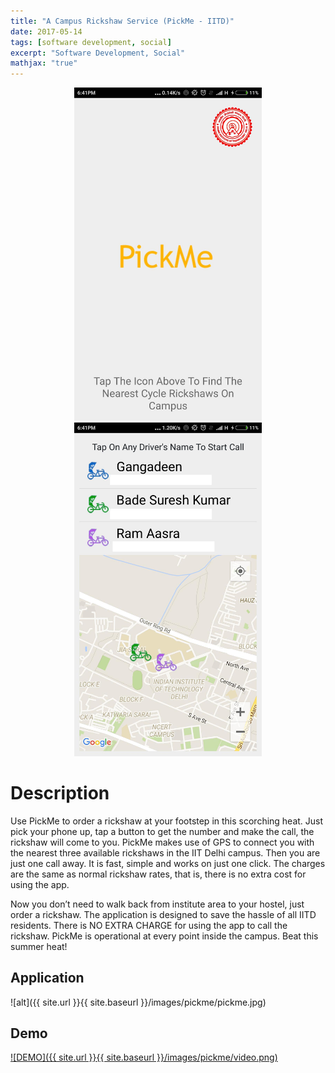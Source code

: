 ```yaml
---
title: "A Campus Rickshaw Service (PickMe - IITD)"
date: 2017-05-14
tags: [software development, social]
excerpt: "Software Development, Social"
mathjax: "true"
---
```


<div style="text-align: center;">
  <img src="/images/pickme/0.jpg" style="width: 300px">
  <img src="/images/pickme/1.jpg" style="width: 300px">
</div>

# Description
Use PickMe to order a rickshaw at your footstep in this scorching heat. Just pick your phone up, tap a button to get the number and make the call, the rickshaw will come to you. PickMe makes use of GPS to connect you with the nearest three available rickshaws in the IIT Delhi campus. Then you are just one call away. It is fast, simple and works on just one click. The charges are the same as normal rickshaw rates, that is, there is no extra cost for using the app.

Now you don’t need to walk back from institute area to your hostel, just order a rickshaw. The application is designed to save the hassle of all IITD residents. There is NO EXTRA CHARGE for using the app to call the rickshaw. PickMe is operational at every point inside the campus. Beat this summer heat!

## Application

![alt]({{ site.url }}{{ site.baseurl }}/images/pickme/pickme.jpg)

## Demo

[![DEMO]({{ site.url }}{{ site.baseurl }}/images/pickme/video.png)](https://www.youtube.com/watch?v=CHz9ymhQEoU)